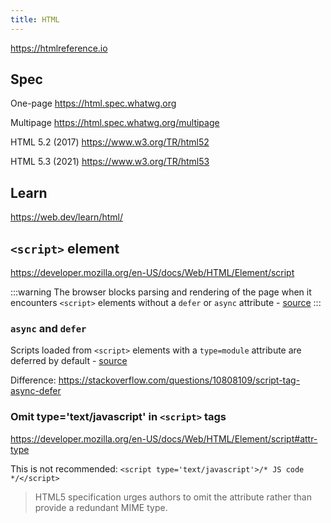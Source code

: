 ```yaml
---
title: HTML
---
```


https://htmlreference.io

## Spec

One-page https://html.spec.whatwg.org

Multipage https://html.spec.whatwg.org/multipage

HTML 5.2 (2017) https://www.w3.org/TR/html52

HTML 5.3 (2021) https://www.w3.org/TR/html53

## Learn

https://web.dev/learn/html/

## `<script>` element

https://developer.mozilla.org/en-US/docs/Web/HTML/Element/script

:::warning
The browser blocks parsing and rendering of the page when it encounters `<script>` elements without a `defer` or `async` attribute - [source](https://web.dev/preload-scanner)
:::

### `async` and `defer`

Scripts loaded from `<script>` elements with a `type=module` attribute are deferred by default - [source](https://web.dev/preload-scanner)

Difference: https://stackoverflow.com/questions/10808109/script-tag-async-defer

### Omit type='text/javascript' in `<script>` tags

https://developer.mozilla.org/en-US/docs/Web/HTML/Element/script#attr-type

This is not recommended: `<script type='text/javascript'>/* JS code */</script>`

> HTML5 specification urges authors to omit the attribute rather than provide a redundant MIME type.
